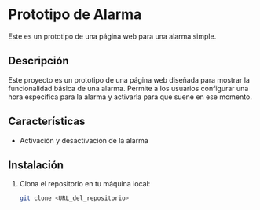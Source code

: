 # Prototipo de Alarma

Este es un prototipo de una página web para una alarma simple.

## Descripción

Este proyecto es un prototipo de una página web diseñada para mostrar la funcionalidad básica de una alarma. Permite a los usuarios configurar una hora específica para la alarma y activarla para que suene en ese momento.

## Características

- Activación y desactivación de la alarma

## Instalación

1. Clona el repositorio en tu máquina local:
   ```bash
   git clone <URL_del_repositorio>
